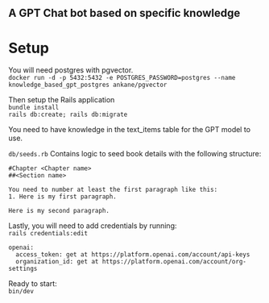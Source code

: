 ## A GPT Chat bot based on specific knowledge

# Setup
You will need postgres with pgvector.<br>
`docker run -d -p 5432:5432 -e POSTGRES_PASSWORD=postgres --name knowledge_based_gpt_postgres ankane/pgvector`

Then setup the Rails application<br>
`bundle install`<br>
`rails db:create; rails db:migrate`

You need to have knowledge in the text_items table for the GPT model to use.

`db/seeds.rb` Contains logic to seed book details with the following structure:
```
#Chapter <Chapter name>
##<Section name>

You need to number at least the first paragraph like this:
1. Here is my first paragraph.

Here is my second paragraph.
```

Lastly, you will need to add credentials by running:<br>
`rails credentials:edit`

```
openai:
  access_token: get at https://platform.openai.com/account/api-keys
  organization_id: get at https://platform.openai.com/account/org-settings
```

Ready to start:<br>
`bin/dev`
